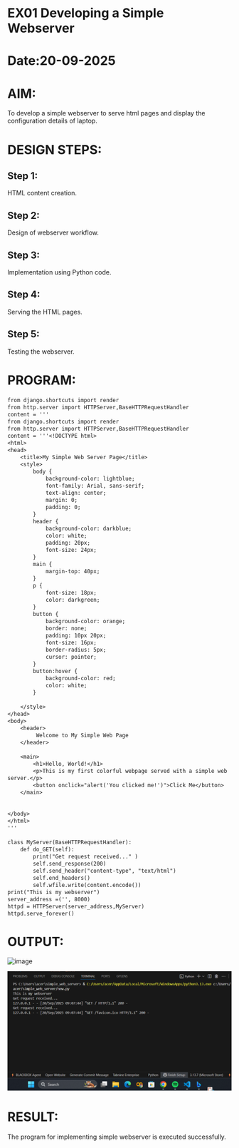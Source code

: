 # EX01 Developing a Simple Webserver

# Date:20-09-2025
# AIM:
To develop a simple webserver to serve html pages and display the configuration details of laptop.

# DESIGN STEPS:
## Step 1:
HTML content creation.

## Step 2:
Design of webserver workflow.

## Step 3:
Implementation using Python code.

## Step 4:
Serving the HTML pages.

## Step 5:
Testing the webserver.

# PROGRAM:
```
from django.shortcuts import render
from http.server import HTTPServer,BaseHTTPRequestHandler 
content = '''
from django.shortcuts import render
from http.server import HTTPServer,BaseHTTPRequestHandler 
content = '''<!DOCTYPE html>
<html>
<head>
    <title>My Simple Web Server Page</title>
    <style>
        body {
            background-color: lightblue;
            font-family: Arial, sans-serif;
            text-align: center;
            margin: 0;
            padding: 0;
        }
        header {
            background-color: darkblue;
            color: white;
            padding: 20px;
            font-size: 24px;
        }
        main {
            margin-top: 40px;
        }
        p {
            font-size: 18px;
            color: darkgreen;
        }
        button {
            background-color: orange;
            border: none;
            padding: 10px 20px;
            font-size: 16px;
            border-radius: 5px;
            cursor: pointer;
        }
        button:hover {
            background-color: red;
            color: white;
        }
        
    </style>
</head>
<body>
    <header>
         Welcome to My Simple Web Page 
    </header>

    <main>
        <h1>Hello, World!</h1>
        <p>This is my first colorful webpage served with a simple web server.</p>
        <button onclick="alert('You clicked me!')">Click Me</button>
    </main>

    
</body>
</html>
'''

class MyServer(BaseHTTPRequestHandler):
    def do_GET(self): 
        print("Get request received..." )
        self.send_response(200) 
        self.send_header("content-type", "text/html") 
        self.end_headers() 
        self.wfile.write(content.encode())
print("This is my webserver") 
server_address =('', 8000) 
httpd = HTTPServer(server_address,MyServer) 
httpd.serve_forever()
```
# OUTPUT:
<img width="1918" height="836" alt="image" src="https://github.com/user-attachments/assets/154b5b16-8f87-4dcd-b1f4-f8dc30c08aeb" />

![alt text](2.png)

# RESULT:
The program for implementing simple webserver is executed successfully.
